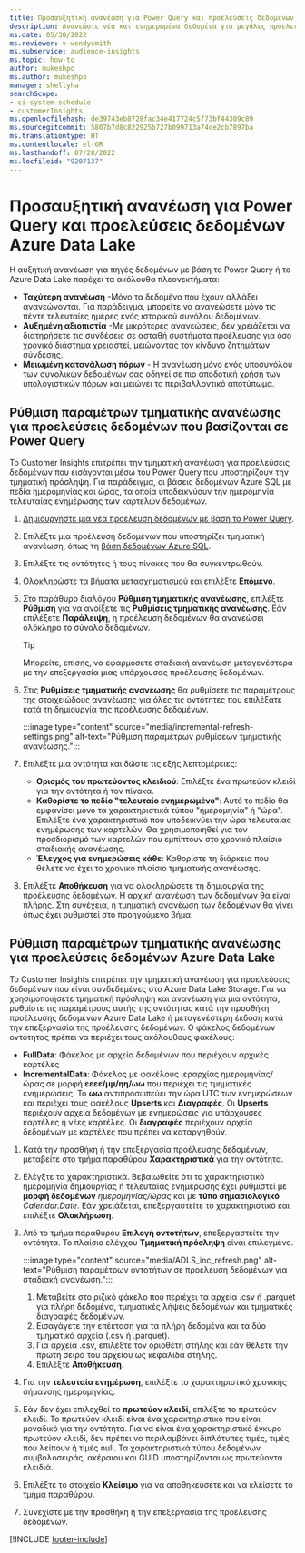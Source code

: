 ```yaml
---
title: Προσαυξητική ανανέωση για Power Query και προελεύσεις δεδομένων Azure Data Lake
description: Ανανεώστε νέα και ενημερωμένα δεδομένα για μεγάλες προελεύσεις δεδομένων βάσει Power Query ή προελεύσεων δεδομένων Azure Data Lake.
ms.date: 05/30/2022
ms.reviewer: v-wendysmith
ms.subservice: audience-insights
ms.topic: how-to
author: mukeshpo
ms.author: mukeshpo
manager: shellyha
searchScope:
- ci-system-schedule
- customerInsights
ms.openlocfilehash: de39743eb8728fac34e417724c5f73bf44309c89
ms.sourcegitcommit: 5807b7d8c822925b727b099713a74ce2cb7897ba
ms.translationtype: HT
ms.contentlocale: el-GR
ms.lasthandoff: 07/28/2022
ms.locfileid: "9207137"
---
```

# <a name="incremental-refresh-for-power-query-and-azure-data-lake-data-sources"></a>Προσαυξητική ανανέωση για Power Query και προελεύσεις δεδομένων Azure Data Lake

Η αυξητική ανανέωση για πηγές δεδομένων με βάση το Power Query ή το Azure Data Lake παρέχει τα ακόλουθα πλεονεκτήματα:

- **Ταχύτερη ανανέωση** -Μόνο τα δεδομένα που έχουν αλλάξει ανανεώνονται. Για παράδειγμα, μπορείτε να ανανεώσετε μόνο τις πέντε τελευταίες ημέρες ενός ιστορικού συνόλου δεδομένων.
- **Αυξημένη αξιοπιστία** -Με μικρότερες ανανεώσεις, δεν χρειάζεται να διατηρήσετε τις συνδέσεις σε ασταθή συστήματα προέλευσης για όσο χρονικό διάστημα χρειαστεί, μειώνοντας τον κίνδυνο ζητημάτων σύνδεσης.
- **Μειωμένη κατανάλωση πόρων** - Η ανανέωση μόνο ενός υποσυνόλου των συνολικών δεδομένων σας οδηγεί σε πιο αποδοτική χρήση των υπολογιστικών πόρων και μειώνει το περιβαλλοντικό αποτύπωμα.

## <a name="configure-incremental-refresh-for-data-sources-based-on-power-query"></a>Ρύθμιση παραμέτρων τμηματικής ανανέωσης για προελεύσεις δεδομένων που βασίζονται σε Power Query

Το Customer Insights επιτρέπει την τμηματική ανανέωση για προελεύσεις δεδομένων που εισάγονται μέσω του Power Query που υποστηρίζουν την τμηματική πρόσληψη. Για παράδειγμα, οι βάσεις δεδομένων Azure SQL με πεδία ημερομηνίας και ώρας, τα οποία υποδεικνύουν την ημερομηνία τελευταίας ενημέρωσης των καρτελών δεδομένων.

1. [Δημιουργήστε μια νέα προέλευση δεδομένων με βάση το Power Query](connect-power-query.md).

1. Επιλέξτε μια προέλευση δεδομένων που υποστηρίζει τμηματική ανανέωση, όπως τη [βάση δεδομένων Azure SQL](/power-query/connectors/azuresqldatabase).

1. Επιλέξτε τις οντότητες ή τους πίνακες που θα συγκεντρωθούν.

1. Ολοκληρώστε τα βήματα μετασχηματισμού και επιλέξτε **Επόμενο**.

1. Στο παράθυρο διαλόγου **Ρύθμιση τμηματικής ανανέωσης**, επιλέξτε **Ρύθμιση** για να ανοίξετε τις **Ρυθμίσεις τμηματικής ανανέωσης**. Εάν επιλέξετε **Παράλειψη**, η προέλευση δεδομένων θα ανανεώσει ολόκληρο το σύνολο δεδομένων.
   > [!TIP]
   > Μπορείτε, επίσης, να εφαρμόσετε σταδιακή ανανέωση μεταγενέστερα με την επεξεργασία μιας υπάρχουσας προέλευσης δεδομένων.

1. Στις **Ρυθμίσεις τμηματικής ανανέωσης** θα ρυθμίσετε τις παραμέτρους της στοιχειώδους ανανέωσης για όλες τις οντότητες που επιλέξατε κατά τη δημιουργία της προέλευσης δεδομένων.

   :::image type="content" source="media/incremental-refresh-settings.png" alt-text="Ρύθμιση παραμέτρων ρυθμίσεων τμηματικής ανανέωσης.":::

1. Επιλέξτε μια οντότητα και δώστε τις εξής λεπτομέρειες:

   - **Ορισμός του πρωτεύοντος κλειδιού**: Επιλέξτε ένα πρωτεύον κλειδί για την οντότητα ή τον πίνακα.
   - **Καθορίστε το πεδίο "τελευταίο ενημερωμένο"**: Αυτό το πεδίο θα εμφανίσει μόνο τα χαρακτηριστικά τύπου "ημερομηνία" ή "ώρα". Επιλέξτε ένα χαρακτηριστικό που υποδεικνύει την ώρα τελευταίας ενημέρωσης των καρτελών. Θα χρησιμοποιηθεί για τον προσδιορισμό των καρτελών που εμπίπτουν στο χρονικό πλαίσιο σταδιακής ανανέωσης.
   - **Έλεγχος για ενημερώσεις κάθε**: Καθορίστε τη διάρκεια που θέλετε να έχει το χρονικό πλαίσιο τμηματικής ανανέωσης.

1. Επιλέξτε **Αποθήκευση** για να ολοκληρώσετε τη δημιουργία της προέλευσης δεδομένων. Η αρχική ανανέωση των δεδομένων θα είναι πλήρης. Στη συνέχεια, η τμηματική ανανέωση των δεδομένων θα γίνει όπως έχει ρυθμιστεί στο προηγούμενο βήμα.

## <a name="configure-incremental-refresh-for-azure-data-lake-data-sources"></a>Ρύθμιση παραμέτρων τμηματικής ανανέωσης για προελεύσεις δεδομένων Azure Data Lake

Το Customer Insights επιτρέπει την τμηματική ανανέωση για προελεύσεις δεδομένων που είναι συνδεδεμένες στο Azure Data Lake Storage. Για να χρησιμοποιήσετε τμηματική πρόσληψη και ανανέωση για μια οντότητα, ρυθμίστε τις παραμέτρους αυτής της οντότητας κατά την προσθήκη προέλευσης δεδομένων Azure Data Lake ή μεταγενέστερη έκδοση κατά την επεξεργασία της προέλευσης δεδομένων. Ο φάκελος δεδομένων οντότητας πρέπει να περιέχει τους ακόλουθους φακέλους:

- **FullData**: Φάκελος με αρχεία δεδομένων που περιέχουν αρχικές καρτέλες
- **IncrementalData**: Φάκελος με φακέλους ιεραρχίας ημερομηνίας/ ώρας σε μορφή **εεεε/μμ/ηη/ωω** που περιέχει τις τμηματικές ενημερώσεις. Το **ωω** αντιπροσωπεύει την ώρα UTC των ενημερώσεων και περιέχει τους φακέλους **Upserts** και **Διαγραφές**. Οι **Upserts** περιέχουν αρχεία δεδομένων με ενημερώσεις για υπάρχουσες καρτέλες ή νέες καρτέλες. Οι **διαγραφές** περιέχουν αρχεία δεδομένων με καρτέλες που πρέπει να καταργηθούν.

1. Κατά την προσθήκη ή την επεξεργασία προέλευσης δεδομένων, μεταβείτε στο τμήμα παραθύρου **Χαρακτηριστικά** για την οντότητα.

1. Ελέγξτε τα χαρακτηριστικά. Βεβαιωθείτε ότι το χαρακτηριστικό ημερομηνία δημιουργίας ή τελευταίας ενημέρωσης έχει ρυθμιστεί με **μορφή δεδομένων** *ημερομηνίας/ώρας* και με **τύπο σημασιολογικό** *Calendar.Date*. Εάν χρειάζεται, επεξεργαστείτε το χαρακτηριστικό και επιλέξτε **Ολοκλήρωση**.

1. Από το τμήμα παραθύρου **Επιλογή οντοτήτων**, επεξεργαστείτε την οντότητα. Το πλαίσιο ελέγχου **Τμηματική πρόσληψη** είναι επιλεγμένο.

   :::image type="content" source="media/ADLS_inc_refresh.png" alt-text="Ρύθμιση παραμέτρων οντοτήτων σε προέλευση δεδομένων για σταδιακή ανανέωση.":::

   1. Μεταβείτε στο ριζικό φάκελο που περιέχει τα αρχεία .csv ή .parquet για πλήρη δεδομένα, τμηματικές λήψεις δεδομένων και τμηματικές διαγραφές δεδομένων.
   1. Εισαγάγετε την επέκταση για τα πλήρη δεδομένα και τα δύο τμηματικά αρχεία (\.csv ή \.parquet).
   1. Για αρχεία .csv, επιλέξτε τον οριοθέτη στήλης και εάν θέλετε την πρώτη σειρά του αρχείου ως κεφαλίδα στήλης.
   1. Επιλέξτε **Αποθήκευση**.

1. Για την **τελευταία ενημέρωση**, επιλέξτε το χαρακτηριστικό χρονικής σήμανσης ημερομηνίας.

1. Εάν δεν έχει επιλεχθεί το **πρωτεύον κλειδί**, επιλέξτε το πρωτεύον κλειδί. Το πρωτεύον κλειδί είναι ένα χαρακτηριστικό που είναι μοναδικό για την οντότητα. Για να είναι ένα χαρακτηριστικό έγκυρο πρωτεύον κλειδί, δεν πρέπει να περιλαμβάνει διπλότυπες τιμές, τιμές που λείπουν ή τιμές null. Τα χαρακτηριστικά τύπου δεδομένων συμβολοσειράς, ακέραιου και GUID υποστηρίζονται ως πρωτεύοντα κλειδιά.

1. Επιλέξτε το στοιχείο **Κλείσιμο** για να αποθηκεύσετε και να κλείσετε το τμήμα παραθύρου.

1. Συνεχίστε με την προσθήκη ή την επεξεργασία της προέλευσης δεδομένων.

[!INCLUDE [footer-include](includes/footer-banner.md)]
